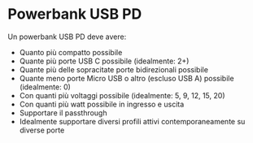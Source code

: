# Powerbank USB PD

Un powerbank USB PD deve avere:

- Quanto più compatto possibile
- Quante più porte USB C possibile (idealmente: 2+)
- Quante più delle sopracitate porte bidirezionali possibile
- Quante meno porte Micro USB o altro (escluso USB A) possibile (idealmente: 0)
- Con quanti più voltaggi possibile (idealmente: 5, 9, 12, 15, 20)
- Con quanti più watt possibile in ingresso e uscita
- Supportare il passthrough
- Idealmente supportare diversi profili attivi contemporaneamente su diverse porte
